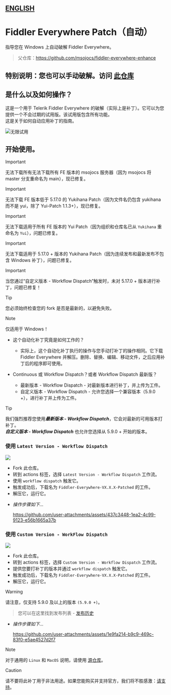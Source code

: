 ## [ENGLISH](README.md)

# Fiddler Everywhere Patch（自动）
指导您在 Windows 上自动破解 Fiddler Everywhere。  
> 父仓库：https://github.com/msojocs/fiddler-everywhere-enhance

## 特别说明：您也可以手动破解。访问 [此仓库](https://github.com/sipsuru/fiddler-everywhere-patch-manual)

## 是什么以及如何操作？
这是一个用于 Telerik Fiddler Everywhere 的破解（实际上是补丁）。它可以为您提供一个不会过期的试用版。该试用版包含所有功能。  
这是关于如何自动应用补丁的指南。

![无限试用](https://github.com/user-attachments/assets/e9c83778-27fa-456a-96e6-07bb0cd7f4ad)

## 开始使用。

> [!IMPORTANT]
> 无法下载所有无法下载所有 FE 版本的 msojocs 服务器（因为 msojocs 将 master 分支重命名为 main），现已修复。

> [!IMPORTANT]  
> 无法下载 FE 版本低于 5.17.0 的 Yukihana Patch（因为文件名仍包含 yukihana 而不是 yui，除了 Yui-Patch 1.1.3+），现已修复。

> [!IMPORTANT]  
> 无法下载适用于所有 FE 版本的 Yui Patch（因为组织和仓库名已从 `Yukihana` 重命名为 `Yui`），问题已修复。

> [!IMPORTANT]  
> 无法下载适用于 5.17.0 + 版本的 Yukihana Patch（因为连续发布和最新发布不包含 Windows 补丁），问题已修复。

> [!IMPORTANT]  
> 当您通过“自定义版本 - Workflow Dispatch”触发时，未对 5.17.0 + 版本进行补丁，问题已修复！

> [!TIP]  
> 您必须始终检查您的 fork 是否是最新的，以避免失败。

> [!NOTE]  
> 仅适用于 Windows！

* 这个自动化补丁究竟是如何工作的？  
  - 实际上，这个自动化补丁执行的操作与您手动打补丁的操作相同。它下载 Fiddler Everywhere 并解压。删除、替换、编辑、移动文件，之后应用补丁后的程序即可使用。

* Continuous 或 Workflow Dispatch？或者 Workflow Dispatch 最新版？  
  - 最新版本 - Workflow Dispatch - 对最新版本进行补丁，并上传为工件。  
  - 自定义版本 - Workflow Dispatch - 允许您选择一个兼容版本（5.9.0 +），进行补丁并上传为工件。

> [!TIP]  
> 我们强烈推荐您使用***最新版本 - Workflow Dispatch***，它会对最新的可用版本打补丁。  
> ***自定义版本 - Workflow Dispatch*** 也允许您选择从 5.9.0 + 开始的版本。

### 使用 `Latest Version - Workflow Dispatch`
[![](https://github.com/sipsuru/fiddler-everywhere-patch-automated/actions/workflows/cp__latest_dispatch.yml/badge.svg)](https://github.com/sipsuru/fiddler-everywhere-patch-automated/actions/workflows/cp__latest_dispatch.yml)


- Fork 此仓库。  
- 转到 actions 标签，选择 `Latest Version - Workflow Dispatch` 工作流。  
- 使用 `workflow dispatch` 触发它。  
- 触发成功后，下载名为 `Fiddler-Everywhere-VX.X.X-Patched` 的工件。  
- 解压它，运行它。

* *操作步骤如下...*

  https://github.com/user-attachments/assets/437c3448-1ea2-4c99-9123-e56b1665a37b

### 使用 `Custom Version - WorkFlow Dispatch`
[![](https://github.com/sipsuru/fiddler-everywhere-patch-automated/actions/workflows/cp_dispatch.yml/badge.svg)](https://github.com/sipsuru/fiddler-everywhere-patch-automated/actions/workflows/cp_dispatch.yml)

- Fork 此仓库。  
- 转到 actions 标签，选择 `Custom Version - Workflow Dispatch` 工作流。  
- 提供您要打补丁的版本并通过 `workflow dispatch` 触发它。  
- 触发成功后，下载名为 `Fiddler-Everywhere-VX.X.X-Patched` 的工件。  
- 解压它，运行它。

> [!WARNING]  
> 请注意，仅支持 5.9.0 及以上的版本 `(5.9.0 +)`。

> 您可以在这里找到发布列表 - [发布历史](https://www.telerik.com/support/whats-new/fiddler-everywhere/release-history)

* *操作步骤如下...*

  https://github.com/user-attachments/assets/1e9fa214-b9c9-469c-83f0-e5ae4527d2f7

> [!NOTE]  
> 对于通用的 `Linux` 和 `MacOS` 说明，请使用 [源仓库](https://github.com/msojocs/fiddler-everywhere-enhance)。

> [!CAUTION]  
> 请不要将此补丁用于非法用途。如果您能购买并支持官方，我们将不胜感激：[请支持](https://www.telerik.com/purchase/fiddler)。

